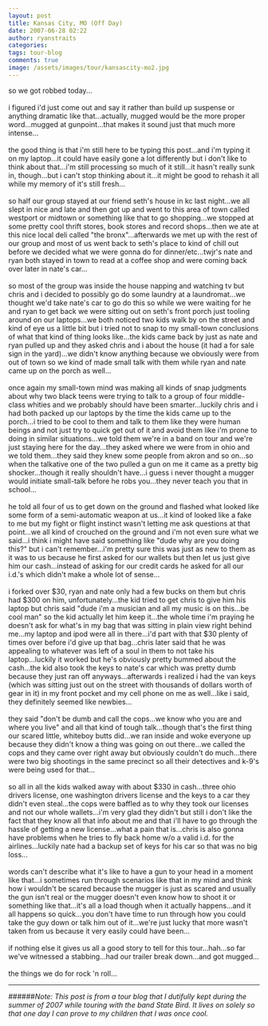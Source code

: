 ```yaml
---
layout: post
title: Kansas City, MO (Off Day)
date: 2007-06-28 02:22
author: ryanstraits
categories: 
tags: tour-blog
comments: true
image: /assets/images/tour/kansascity-mo2.jpg
---
```


<!-- break -->

so we got robbed today...<br /><br />i figured i'd just come out and say it rather than build up suspense or anything dramatic like that...actually, mugged would be the more proper word...mugged at gunpoint...that makes it sound just that much more intense...<br /><br />the good thing is that i'm still here to be typing this post...and i'm typing it on my laptop...it could have easily gone a lot differently but i don't like to think about that...i'm still processing so much of it still...it hasn't really sunk in, though...but i can't stop thinking about it...it might be good to rehash it all while my memory of it's still fresh...<br /><br />so half our group stayed at our friend seth's house in kc last night...we all slept in nice and late and then got up and went to this area of town called westport or midtown or something like that to go shopping...we stopped at some pretty cool thrift stores, book stores and record shops...then we ate at this nice local deli called "the bronx"...afterwards we met up with the rest of our group and most of us went back to seth's place to kind of chill out before we decided what we were gonna do for dinner/etc...twjr's nate and ryan both stayed in town to read at a coffee shop and were coming back over later in nate's car...<br /><br />so most of the group was inside the house napping and watching tv but chris and i decided to possibly go do some laundry at a laundromat...we thought we'd take nate's car to go do this so while we were waiting for he and ryan to get back we were sitting out on seth's front porch just tooling around on our laptops...we both noticed two kids walk by on the street and kind of eye us a little bit but i tried not to snap to my small-town conclusions of what that kind of thing looks like...the kids came back by just as nate and ryan pulled up and they asked chris and i about the house (it had a for sale sign in the yard)...we didn't know anything because we obviously were from out of town so we kind of made small talk with them while ryan and nate came up on the porch as well...<br /><br />once again my small-town mind was making all kinds of snap judgments about why two black teens were trying to talk to a group of four middle-class whities and we probably should have been smarter...luckily chris and i had both packed up our laptops by the time the kids came up to the porch...i tried to be cool to them and talk to them like they were human beings and not just try to quick get out of it and avoid them like i'm prone to doing in similar situations...we told them we're in a band on tour and we're just staying here for the day...they asked where we were from in ohio and we told them...they said they knew some people from akron and so on...so when the talkative one of the two pulled a gun on me it came as a pretty big shocker...though it really shouldn't have...i guess i never thought a mugger would initiate small-talk before he robs you...they never teach you that in school...<br /><br />he told all four of us to get down on the ground and flashed what looked like some form of a semi-automatic weapon at us...it kind of looked like a fake to me but my fight or flight instinct wasn't letting me ask questions at that point...we all kind of crouched on the ground and i'm not even sure what we said...i think i might have said something like "dude why are you doing this?" but i can't remember...i'm pretty sure this was just as new to them as it was to us because he first asked for our wallets but then let us just give him our cash...instead of asking for our credit cards he asked for all our i.d.'s which didn't make a whole lot of sense...<br /><br />i forked over $30, ryan and nate only had a few bucks on them but chris had $300 on him, unfortunately...the kid tried to get chris to give him his laptop but chris said "dude i'm a musician and all my music is on this...be cool man" so the kid actually let him keep it...the whole time i'm praying he doesn't ask for what's in my bag that was sitting in plain view right behind me...my laptop and ipod were all in there...i'd part with that $30 plenty of times over before i'd give up that bag...chris later said that he was appealing to whatever was left of a soul in them to not take his laptop...luckily it worked but he's obviously pretty bummed about the cash...the kid also took the keys to nate's car which was pretty dumb because they just ran off anyways...afterwards i realized i had the van keys (which was sitting just out on the street with thousands of dollars worth of gear in it) in my front pocket and my cell phone on me as well...like i said, they definitely seemed like newbies...<br /><br />they said "don't be dumb and call the cops...we know who you are and where you live" and all that kind of tough talk...though that's the first thing our scared little, whiteboy butts did...we ran inside and woke everyone up because they didn't know a thing was going on out there...we called the cops and they came over right away but obviously couldn't do much...there were two big shootings in the same precinct so all their detectives and k-9's were being used for that...<br /><br />so all in all the kids walked away with about $330 in cash...three ohio drivers license, one washington drivers license and the keys to a car they didn't even steal...the cops were baffled as to why they took our licenses and not our whole wallets...i'm very glad they didn't but still i don't like the fact that they know all that info about me and that i'll have to go through the hassle of getting a new license...what a pain that is...chris is also gonna have problems when he tries to fly back home w/o a valid i.d. for the airlines...luckily nate had a backup set of keys for his car so that was no big loss...<br /><br />words can't describe what it's like to have a gun to your head in a moment like that...i sometimes run through scenarios like that in my mind and think how i wouldn't be scared because the mugger is just as scared and usually the gun isn't real or the mugger doesn't even know how to shoot it or something like that...it's all a load though when it actually happens...and it all happens so quick...you don't have time to run through how you could take the guy down or talk him out of it...we're just lucky that more wasn't taken from us because it very easily could have been...<br /><br />if nothing else it gives us all a good story to tell for this tour...hah...so far we've witnessed a stabbing...had our trailer break down...and got mugged...<br /><br />the things we do for rock 'n roll...

---

######*Note: This post is from a tour blog that I dutifully kept during the summer of 2007 while touring with the band State Bird. It lives on solely so that one day I can prove to my children that I was once cool.*
